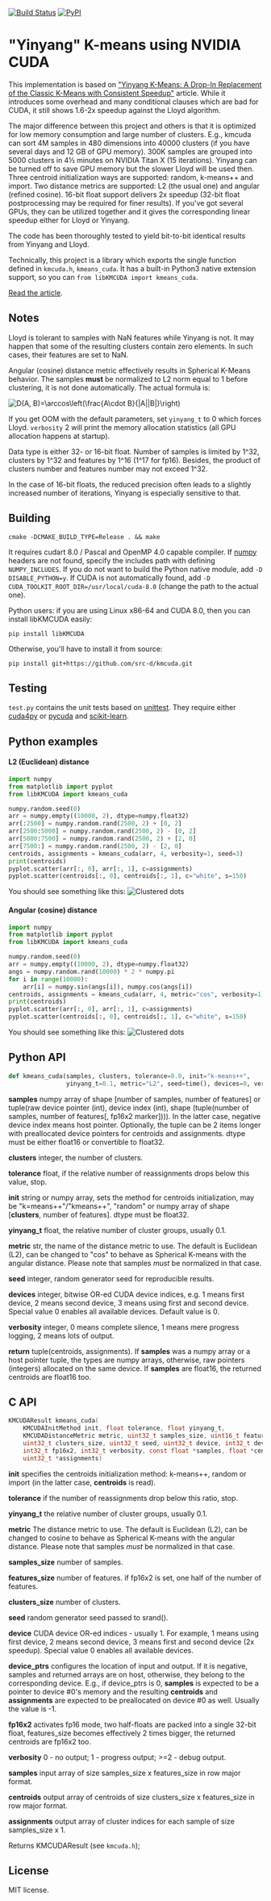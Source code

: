 [![Build Status](https://travis-ci.org/src-d/kmcuda.svg?branch=master)](https://travis-ci.org/src-d/kmcuda) [![PyPI](https://img.shields.io/pypi/v/libKMCUDA.svg)](https://pypi.python.org/pypi/libKMCUDA)

"Yinyang" K-means using NVIDIA CUDA
===================================

This implementation is based on ["Yinyang K-Means: A Drop-In Replacement
of the Classic K-Means with Consistent Speedup"](https://www.microsoft.com/en-us/research/wp-content/uploads/2016/02/ding15.pdf)
article. While it introduces some overhead and many conditional clauses
which are bad for CUDA, it still shows 1.6-2x speedup against the Lloyd
algorithm.

The major difference between this project and others is that it is
optimized for low memory consumption and large number of clusters. E.g.,
kmcuda can sort 4M samples in 480 dimensions into 40000 clusters (if you
have several days and 12 GB of GPU memory). 300K samples are grouped
into 5000 clusters in 4½ minutes on NVIDIA Titan X (15 iterations). Yinyang can be
turned off to save GPU memory but the slower Lloyd will be used then.
Three centroid initialization ways are supported: random, k-means++ and import.
Two distance metrics are supported: L2 (the usual one) and angular (refined cosine).
16-bit float support delivers 2x speedup (32-bit float postprocessing may be
required for finer results). If you've got several GPUs, they can be utilized
together and it gives the corresponding linear speedup either for Lloyd or Yinyang.

The code has been thoroughly tested to yield bit-to-bit identical
results from Yinyang and Lloyd.

Technically, this project is a library which exports the single function
defined in `kmcuda.h`, `kmeans_cuda`. It has a built-in Python3 native
extension support, so you can `from libKMCUDA import kmeans_cuda`.

[Read the article](http://blog.sourced.tech/post/towards_kmeans_on_gpu/).

Notes
-----
Lloyd is tolerant to samples with NaN features while Yinyang is not.
It may happen that some of the resulting clusters contain zero elements.
In such cases, their features are set to NaN.

Angular (cosine) distance metric effectively results in Spherical K-Means behavior.
The samples **must** be normalized to L2 norm equal to 1 before clustering,
it is not done automatically. The actual formula is:

![D(A, B)=\arccos\left(\frac{A\cdot B}{|A||B|}\right)](http://latex2png.com/output//latex_065769cfb5ca039cc4382e1893e94a49.png)

If you get OOM with the default parameters, set `yinyang_t` to 0 which
forces Lloyd. `verbosity` 2 will print the memory allocation statistics
(all GPU allocation happens at startup).

Data type is either 32- or 16-bit float. Number of samples is limited by 1^32,
clusters by 1^32 and features by 1^16 (1^17 for fp16). Besides, the product of
clusters number and features number may not exceed 1^32.

In the case of 16-bit floats, the reduced precision often leads to a slightly
increased number of iterations, Yinyang is especially sensitive to that.

Building
--------
```
cmake -DCMAKE_BUILD_TYPE=Release . && make
```
It requires cudart 8.0 / Pascal and OpenMP 4.0 capable compiler.
If [numpy](http://www.numpy.org/) headers are not found,
specify the includes path with defining `NUMPY_INCLUDES`.
If you do not want to build the Python native module, add `-D DISABLE_PYTHON=y`.
If CUDA is not automatically found, add `-D CUDA_TOOLKIT_ROOT_DIR=/usr/local/cuda-8.0`
(change the path to the actual one).

Python users: if you are using Linux x86-64 and CUDA 8.0, then you can
install libKMCUDA easily:
```
pip install libKMCUDA
```
Otherwise, you'll have to install it from source:
```
pip install git+https://github.com/src-d/kmcuda.git
```

Testing
-------
`test.py` contains the unit tests based on [unittest](https://docs.python.org/3/library/unittest.html).
They require either [cuda4py](https://github.com/ajkxyz/cuda4py) or [pycuda](https://github.com/inducer/pycuda) and
[scikit-learn](http://scikit-learn.org/stable/).

Python examples
---------------

#### L2 (Euclidean) distance

```python
import numpy
from matplotlib import pyplot
from libKMCUDA import kmeans_cuda

numpy.random.seed(0)
arr = numpy.empty((10000, 2), dtype=numpy.float32)
arr[:2500] = numpy.random.rand(2500, 2) + [0, 2]
arr[2500:5000] = numpy.random.rand(2500, 2) - [0, 2]
arr[5000:7500] = numpy.random.rand(2500, 2) + [2, 0]
arr[7500:] = numpy.random.rand(2500, 2) - [2, 0]
centroids, assignments = kmeans_cuda(arr, 4, verbosity=1, seed=3)
print(centroids)
pyplot.scatter(arr[:, 0], arr[:, 1], c=assignments)
pyplot.scatter(centroids[:, 0], centroids[:, 1], c="white", s=150)
```
You should see something like this:
![Clustered dots](cls_euclidean.png)

#### Angular (cosine) distance

```python
import numpy
from matplotlib import pyplot
from libKMCUDA import kmeans_cuda

numpy.random.seed(0)
arr = numpy.empty((10000, 2), dtype=numpy.float32)
angs = numpy.random.rand(10000) * 2 * numpy.pi
for i in range(10000):
    arr[i] = numpy.sin(angs[i]), numpy.cos(angs[i])
centroids, assignments = kmeans_cuda(arr, 4, metric="cos", verbosity=1, seed=3)
print(centroids)
pyplot.scatter(arr[:, 0], arr[:, 1], c=assignments)
pyplot.scatter(centroids[:, 0], centroids[:, 1], c="white", s=150)
```
You should see something like this:
![Clustered dots](cls_angular.png)

Python API
----------
```python
def kmeans_cuda(samples, clusters, tolerance=0.0, init="k-means++",
                yinyang_t=0.1, metric="L2", seed=time(), devices=0, verbosity=0)
```
**samples** numpy array of shape \[number of samples, number of features\]
            or tuple(raw device pointer (int), device index (int), shape (tuple(number of samples, number of features\[, fp16x2 marker\]))).
            In the latter case, negative device index means host pointer. Optionally,
            the tuple can be 2 items longer with preallocated device pointers for
            centroids and assignments. dtype must be either float16 or
            convertible to float32.

**clusters** integer, the number of clusters.

**tolerance** float, if the relative number of reassignments drops below this value, stop.

**init** string or numpy array, sets the method for centroids initialization,
         may be "k=means++"/"kmeans++", "random" or numpy array of shape
         \[**clusters**, number of features\]. dtype must be float32.

**yinyang_t** float, the relative number of cluster groups, usually 0.1.

**metric** str, the name of the distance metric to use. The default is Euclidean (L2),
                can be changed to "cos" to behave as Spherical K-means with the
                angular distance. Please note that samples *must* be normalized in that
                case.

**seed** integer, random generator seed for reproducible results.

**devices** integer, bitwise OR-ed CUDA device indices, e.g. 1 means first device, 2 means second device,
           3 means using first and second device. Special value 0 enables all available devices.
           Default value is 0.

**verbosity** integer, 0 means complete silence, 1 means mere progress logging,
              2 means lots of output.
              
 **return** tuple(centroids, assignments). If **samples** was a numpy array or
            a host pointer tuple, the types are numpy arrays, otherwise, raw pointers
            (integers) allocated on the same device. If **samples** are float16,
            the returned centroids are float16 too.

C API
-----
```C
KMCUDAResult kmeans_cuda(
    KMCUDAInitMethod init, float tolerance, float yinyang_t,
    KMCUDADistanceMetric metric, uint32_t samples_size, uint16_t features_size,
    uint32_t clusters_size, uint32_t seed, uint32_t device, int32_t device_ptrs,
    int32_t fp16x2, int32_t verbosity, const float *samples, float *centroids,
    uint32_t *assignments)
```
**init** specifies the centroids initialization method: k-means++, random or import
         (in the latter case, **centroids** is read).

**tolerance** if the number of reassignments drop below this ratio, stop.

**yinyang_t** the relative number of cluster groups, usually 0.1.

**metric** The distance metric to use. The default is Euclidean (L2), can be
           changed to cosine to behave as Spherical K-means with the angular
           distance. Please note that samples *must* be normalized in that case.

**samples_size** number of samples.

**features_size** number of features. if fp16x2 is set, one half of the number of features.

**clusters_size** number of clusters.

**seed** random generator seed passed to srand().

**device** CUDA device OR-ed indices - usually 1. For example, 1 means using first device,
           2 means second device, 3 means first and second device (2x speedup). Special
           value 0 enables all available devices.

**device_ptrs** configures the location of input and output. If it is negative,
                samples and returned arrays are on host, otherwise, they belong to the
                corresponding device. E.g., if device_ptrs is 0, **samples** is expected
                to be a pointer to device #0's memory and the resulting **centroids** and
                **assignments** are expected to be preallocated on device #0 as well.
                Usually the value is -1.
                
**fp16x2** activates fp16 mode, two half-floats are packed into a single 32-bit float,
           features_size becomes effectively 2 times bigger, the returned
           centroids are fp16x2 too.

**verbosity** 0 - no output; 1 - progress output; >=2 - debug output.

**samples** input array of size samples_size x features_size in row major format.

**centroids** output array of centroids of size clusters_size x features_size
in row major format.

**assignments** output array of cluster indices for each sample of size
samples_size x 1.

Returns KMCUDAResult (see `kmcuda.h`);

License
-------
MIT license.
